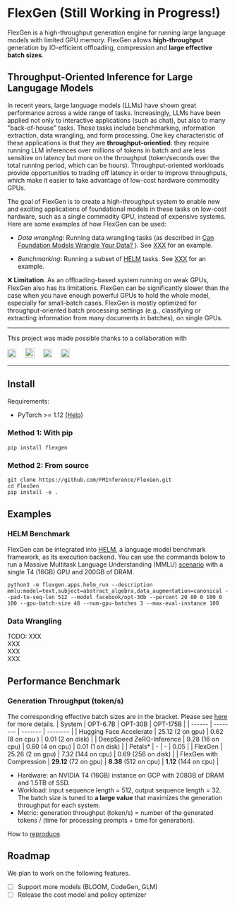 # FlexGen (Still Working in Progress!)

FlexGen is a high-throughput generation engine for running large language models with limited GPU memory. FlexGen allows **high-throughput** generation by IO-efficient offloading, compression and **large effective batch sizes**.

## Throughput-Oriented Inference for Large Langugage Models

In recent years, large language models (LLMs) have shown great performance across a 
wide range of tasks. Increasingly, LLMs have been applied not only to interactive 
applications (such as chat), but also to many "back-of-house" tasks.
These tasks include benchmarking, information extraction, data wrangling, and form processing.
One key characteristic of these applications is that they are **throughput-orientied**: they require
running LLM inferences over millions of tokens in batch and are less sensitive on latency but 
more on the throughput (token/seconds over the total running period, which can be hours).
Throughput-oriented workloads provide opportunities to trading off latency in order to improve 
throughputs, which make it easier to take advantage of low-cost hardware commodity GPUs. 

The goal of FlexGen is to create a high-throughput system to enable new and exciting applications of 
foundational models in these tasks on low-cost hardware, such as a single commodity GPU, instead of expensive systems.
Here are some examples of how FlexGen can be used:

- *Data wrangling*: Running data wrangling tasks (as described in [Can Foundation Models Wrangle Your Data?
](https://arxiv.org/abs/2205.09911)). See [XXX](XXX) for an example.

- *Benchmarking*: Running a subset of [HELM](https://crfm.stanford.edu/helm/latest/) tasks. See [XXX](XXX)
for an example.

❌ **Limitation**. As an offloading-based system running on weak GPUs, FlexGen also has its limitations.
FlexGen can be significantly slower than the case when you have enough powerful GPUs to hold the whole model, especially for small-batch cases.
FlexGen is mostly optimized for throughput-oriented batch processing settings (e.g., classifying or extracting information from many documents in batches), on single GPUs.

----------

This project was made possible thanks to a collaboration with

<a href="https://cs.stanford.edu/"><img src="https://identity.stanford.edu/wp-content/uploads/sites/3/2020/06/wordmark-nospace-red.png" height="20"></a> &nbsp;&nbsp;&nbsp; <a href="https://sky.cs.berkeley.edu/"><img src="https://upload.wikimedia.org/wikipedia/commons/thumb/8/82/University_of_California%2C_Berkeley_logo.svg/1280px-University_of_California%2C_Berkeley_logo.svg.png" height="22"></a> &nbsp;&nbsp;&nbsp; <a href="https://www.together.xyz/"><img src="https://images.squarespace-cdn.com/content/v1/6358bea282189a0adf57fe16/eef09191-631f-40d9-9bfd-f875b25bcf0b/together-logo-black-transparent2.png" height="20"></a> &nbsp;&nbsp;&nbsp; <a href="https://ds3lab.inf.ethz.ch/"><img src="https://user-images.githubusercontent.com/1608867/220273382-c09669b3-42fd-47c2-b88c-7ed55cb43820.png" height="20"></a>

----------

## Install
Requirements:  
 - PyTorch >= 1.12 [(Help)](https://pytorch.org/get-started/locally/)

### Method 1: With pip
```
pip install flexgen
```

### Method 2: From source
```
git clone https://github.com/FMInference/FlexGen.git
cd FlexGen
pip install -e .
```

## Examples 

### HELM Benchmark 
FlexGen can be integrated into [HELM](https://crfm.stanford.edu/helm), a language model benchmark framework, as its execution backend.
You can use the commands below to run a Massive Multitask Language Understanding (MMLU) [scenario](https://crfm.stanford.edu/helm/latest/?group=mmlu) with a single T4 (16GB) GPU and 200GB of DRAM.
```
python3 -m flexgen.apps.helm_run --description mmlu:model=text,subject=abstract_algebra,data_augmentation=canonical --pad-to-seq-len 512 --model facebook/opt-30b --percent 20 80 0 100 0 100 --gpu-batch-size 48 --num-gpu-batches 3 --max-eval-instance 100
```

### Data Wrangling

TODO: XXX <br/>
XXX <br/>
XXX <br/>
XXX

## Performance Benchmark
### Generation Throughput (token/s)
The corresponding effective batch sizes are in the bracket. Please see [here](benchmark/batch_size_table.md) for more details.
| System | OPT-6.7B | OPT-30B | OPT-175B |
| ------ | -------- | ------- | -------- |
| Hugging Face Accelerate   | 25.12 (2 on gpu) | 0.62 (8 on cpu	) | 0.01 (2 on disk) |
| DeepSpeed ZeRO-Inference | 9.28 (16 on cpu)  | 0.60 (4 on cpu) | 0.01 (1 on disk) |
| Petals\*                 | -     | -    | 0.05 |
| FlexGen                  | 25.26 (2 on gpu) | 7.32 (144 on cpu) | 0.69 (256 on disk) |
| FlexGen with Compression | **29.12** (72 on gpu) | **8.38** (512 on cpu) | **1.12** (144 on cpu) |

- Hardware: an NVIDIA T4 (16GB) instance on GCP with 208GB of DRAM and 1.5TB of SSD.  
- Workload: input sequence length = 512, output sequence length = 32. The batch size is tuned to **a large value** that maximizes the generation throughput for each system.
- Metric: generation throughput (token/s) = number of the generated tokens / (time for processing prompts + time for generation).  

How to [reproduce](benchmark/flexgen).

## Roadmap
We plan to work on the following features.

- [ ] Support more models (BLOOM, CodeGen, GLM)
- [ ] Release the cost model and policy optimizer
